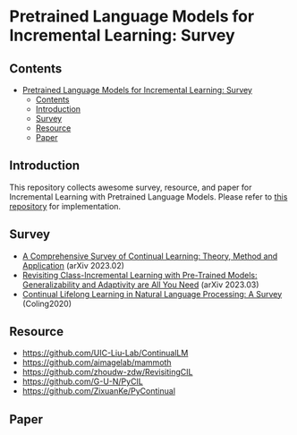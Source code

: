 # Pretrained Language Models for Incremental Learning: Survey

## Contents
- [Pretrained Language Models for Incremental Learning: Survey](#pretrained-language-models-for-incremental-learning-survey)
  - [Contents](#contents)
  - [Introduction](#introduction)
  - [Survey](#survey)
  - [Resource](#resource)
  - [Paper](#paper)

## Introduction
This repository collects awesome survey, resource, and paper for Incremental Learning with Pretrained Language Models. 
Please refer to [this repository](https://github.com/zzz47zzz/pretrained-lm-for-incremental-learning) for implementation.

## Survey
- [A Comprehensive Survey of Continual Learning: Theory, Method and Application](https://arxiv.org/abs/2302.00487) (arXiv 2023.02)
- [Revisiting Class-Incremental Learning with Pre-Trained Models: Generalizability and Adaptivity are All You Need](https://arxiv.org/abs/2303.07338) (arXiv 2023.03)
- [Continual Lifelong Learning in Natural Language Processing: A Survey](https://aclanthology.org/2020.coling-main.574/) (Coling2020)

## Resource
- https://github.com/UIC-Liu-Lab/ContinualLM
- https://github.com/aimagelab/mammoth
- https://github.com/zhoudw-zdw/RevisitingCIL
- https://github.com/G-U-N/PyCIL
- https://github.com/ZixuanKe/PyContinual

## Paper